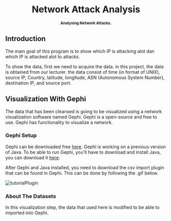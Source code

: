 <h1 align="center">
  Network Attack Analysis
</h1>
<p align="center">
<sup>
  <b>Analysing Network Attacks.</b>
</sup>
</p>


## Introduction

The main goal of this program is to show which IP is attacking alot dan which IP is attacked alot to attacks.

To show the data, first we need to acquire the data. in this project, the data is obtained from our lecturer. the data consist of time (in format of UNIX), source IP, Country, latitude, longitude, ASN (Autonomous System Number), destination IP, and source port.


## Visualization With Gephi

The data that has been cleansed is going to be visualized using a network visualization software named Gephi. Gephi is a open-source and free to use. Gephi has functionality to visualize a network.

### Gephi Setup

Gephi can be downloaded free [here](https://gephi.org/users/download/). Gephi is working on a previous version of Java. To be able to run Gephi, you'll have to download and install Java, you can download it [here](https://www.java.com/en/download/). 

After Gephi and Java installed, you need to download the csv import plugin that can be found in Gephi.
This can be done by following the .gif below.

![tutorialPlugin](https://raw.githubusercontent.com/RyanHiroshi/Network-Analysis/blob/master/Screenshot/Installing_Plugin.gif)

### About The Datasets

In this visualization step, the data that used here is modified to be able to imported into Gephi.
